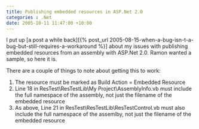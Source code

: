 ```yaml
---
title: Publishing embedded resources in ASP.Net 2.0
categories : .Net
date: 2005-10-11 11:47:00 +10:00
---
```


I put up [a post a while back][{% post_url 2005-08-15-when-a-bug-isn-t-a-bug-but-still-requires-a-workaround %}] about my issues with publishing embedded resources from an assembly with ASP.Net 2.0. Ramon wanted a sample, so here it is.

There are a couple of things to note about getting this to work:

1. The resource must be marked as Build Action = Embedded Resource
1. Line 18 in ResTest\ResTestLib\My Project\AssemblyInfo.vb must include the full namespace of the assembly, not just the filename of the embedded resource
1. As above, Line 21 in ResTest\ResTestLib\ResTestControl.vb must also include the full namespace of the assemlby, not just the filename of the embedded resource
